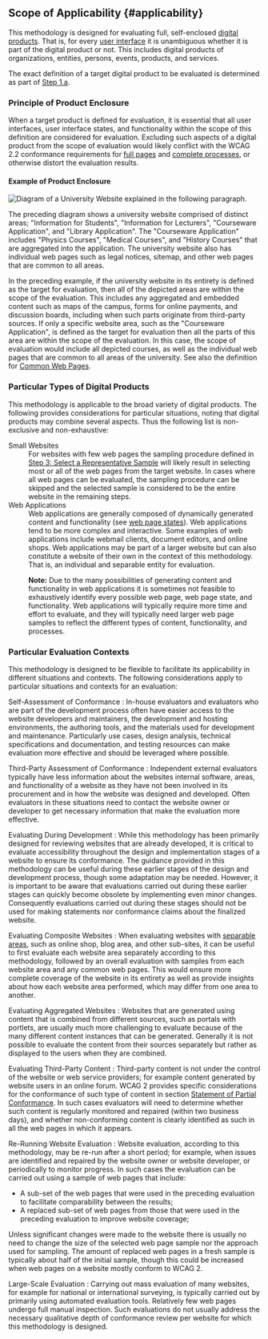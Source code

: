 ## Scope of Applicability {#applicability}

This methodology is designed for evaluating full, self-enclosed [digital products](#digital-product). That is, for every [user interface](#user-interface) it is unambiguous whether it is part of the digital product or not. This includes digital products of organizations, entities, persons, events, products, and services.

The exact definition of a target digital product to be evaluated is determined as part of [Step 1.a](#step1a).

### Principle of Product Enclosure

When a target product is defined for evaluation, it is essential that all user interfaces, user interface states, and functionality within the scope of this definition are considered for evaluation. Excluding such aspects of a digital product from the scope of evaluation would likely conflict with the WCAG 2.2 conformance requirements for [full pages](https://www.w3.org/TR/WCAG22/#cc2) and [complete processes](https://www.w3.org/TR/WCAG22/#cc3), or otherwise distort the evaluation results.

#### Example of Product Enclosure

![Diagram of a University Website explained in the following paragraph.](website.png)

The preceding diagram shows a university website comprised of distinct areas; "Information for Students", "Information for Lecturers", "Courseware Application", and "Library Application". The "Courseware Application" includes "Physics Courses", "Medical Courses", and "History Courses" that are aggregated into the application. The university website also has individual web pages such as legal notices, sitemap, and other web pages that are common to all areas.

In the preceding example, if the university website in its entirety is defined as the target for evaluation, then all of the depicted areas are within the scope of the evaluation. This includes any aggregated and embedded content such as maps of the campus, forms for online payments, and discussion boards, including when such parts originate from third-party sources. If only a specific website area, such as the "Courseware Application", is defined as the target for evaluation then all the parts of this area are within the scope of the evaluation. In this case, the scope of evaluation would include all depicted courses, as well as the individual web pages that are common to all areas of the university. See also the definition for [Common Web Pages](#common).

### Particular Types of Digital Products

This methodology is applicable to the broad variety of digital products. The following provides considerations for particular situations, noting that digital products may combine several aspects. Thus the following list is non-exclusive and non-exhaustive:

<dl>
<div>
<dt>Small Websites</dt>
<dd>For websites with few web pages the sampling procedure defined in <a href="#step3">Step 3: Select a Representative Sample</a> will likely result in selecting most or all of the web pages from the target website. In cases where all web pages can be evaluated, the sampling procedure can be skipped and the selected sample is considered to be the entire website in the remaining steps.</dd>
</div>

<div>
<dt>Web Applications</dt>
<dd>Web applications are generally composed of dynamically generated content and functionality (see <a href="#states">web page states</a>). Web applications tend to be more complex and interactive. Some examples of web applications include webmail clients, document editors, and online shops. Web applications may be part of a larger website but can also constitute a website of their own in the context of this methodology. That is, an individual and separable entity for evaluation.

<strong>Note:</strong> Due to the many possibilities of generating content and functionality in web applications it is sometimes not feasible to exhaustively identify every possible web page, web page state, and functionality. Web applications will typically require more time and effort to evaluate, and they will typically need larger web page samples to reflect the different types of content, functionality, and processes.</dd>
</div>
</dl>

### Particular Evaluation Contexts

This methodology is designed to be flexible to facilitate its applicability in different situations and contexts. The following considerations apply to particular situations and contexts for an evaluation:

Self-Assessment of Conformance
: In-house evaluators and evaluators who are part of the development process often have easier access to the website developers and maintainers, the development and hosting environments, the authoring tools, and the materials used for development and maintenance. Particularly use cases, design analysis, technical specifications and documentation, and testing resources can make evaluation more effective and should be leveraged where possible.

Third-Party Assessment of Conformance
: Independent external evaluators typically have less information about the websites internal software, areas, and functionality of a website as they have not been involved in its procurement and in how the website was designed and developed. Often evaluators in these situations need to contact the website owner or developer to get necessary information that make the evaluation more effective.

Evaluating During Development
: While this methodology has been primarily designed for reviewing websites that are already developed, it is critical to evaluate accessibility throughout the design and implementation stages of a website to ensure its conformance. The guidance provided in this methodology can be useful during these earlier stages of the design and development process, though some adaptation may be needed. However, it is important to be aware that evaluations carried out during these earlier stages can quickly become obsolete by implementing even minor changes. Consequently evaluations carried out during these stages should not be used for making statements nor conformance claims about the finalized website.

Evaluating Composite Websites
: When evaluating websites with [separable areas](#separable), such as online shop, blog area, and other sub-sites, it can be useful to first evaluate each website area separately according to this methodology, followed by an overall evaluation with samples from each website area and any common web pages. This would ensure more complete coverage of the website in its entirety as well as provide insights about how each website area performed, which may differ from one area to another.

Evaluating Aggregated Websites
: Websites that are generated using content that is combined from different sources, such as portals with portlets, are usually much more challenging to evaluate because of the many different content instances that can be generated. Generally it is not possible to evaluate the content from their sources separately but rather as displayed to the users when they are combined.

Evaluating Third-Party Content
: Third-party content is not under the control of the website or web service providers; for example content generated by website users in an online forum. WCAG 2 provides specific considerations for the conformance of such type of content in section [Statement of Partial Conformance](https://www.w3.org/TR/WCAG22/#conformance-partial). In such cases evaluators will need to determine whether such content is regularly monitored and repaired (within two business days), and whether non-conforming content is clearly identified as such in all the web pages in which it appears.

Re-Running Website Evaluation
: Website evaluation, according to this methodology, may be re-run after a short period; for example, when issues are identified and repaired by the website owner or website developer, or periodically to monitor progress. In such cases the evaluation can be carried out using a sample of web pages that include:

*   A sub-set of the web pages that were used in the preceding evaluation to facilitate comparability between the results;
*   A replaced sub-set of web pages from those that were used in the preceding evaluation to improve website coverage;

Unless significant changes were made to the website there is usually no need to change the size of the selected web page sample nor the approach used for sampling. The amount of replaced web pages in a fresh sample is typically about half of the initial sample, though this could be increased when web pages on a website mostly conform to WCAG 2.

Large-Scale Evaluation
: Carrying out mass evaluation of many websites, for example for national or international surveying, is typically carried out by primarily using automated evaluation tools. Relatively few web pages undergo full manual inspection. Such evaluations do not usually address the necessary qualitative depth of conformance review per website for which this methodology is designed.